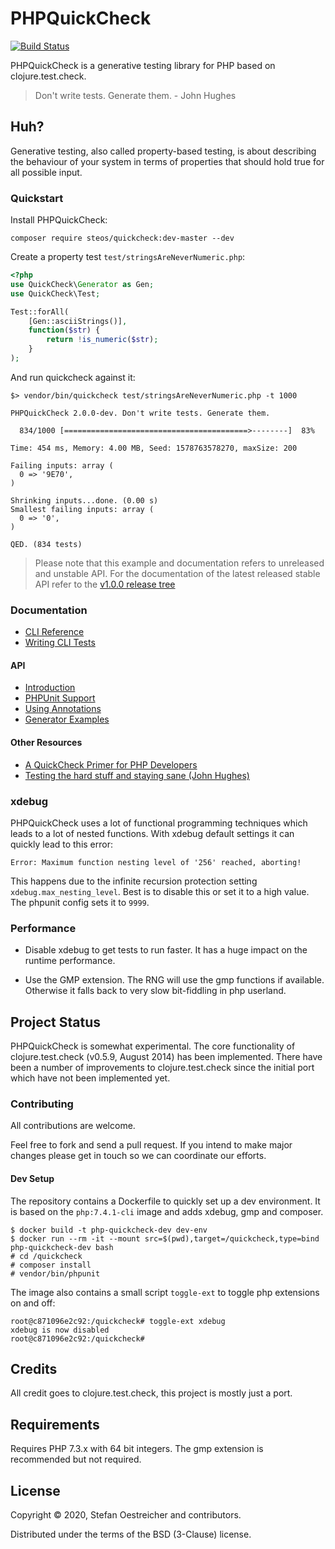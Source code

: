 # PHPQuickCheck

[![Build Status](https://travis-ci.org/steos/php-quickcheck.svg?branch=master)](https://travis-ci.org/steos/php-quickcheck)

PHPQuickCheck is a generative testing library for PHP based on
clojure.test.check.

> Don't write tests. Generate them. - John Hughes

## Huh?

Generative testing, also called property-based testing, is about
describing the behaviour of your system in terms of properties that
should hold true for all possible input.

### Quickstart

Install PHPQuickCheck:

```
composer require steos/quickcheck:dev-master --dev
```

Create a property test `test/stringsAreNeverNumeric.php`:

```php
<?php
use QuickCheck\Generator as Gen;
use QuickCheck\Test;

Test::forAll(
    [Gen::asciiStrings()],
    function($str) {
        return !is_numeric($str);
    }
);
```

And run quickcheck against it:

```
$> vendor/bin/quickcheck test/stringsAreNeverNumeric.php -t 1000
```

```
PHPQuickCheck 2.0.0-dev. Don't write tests. Generate them.

  834/1000 [=========================================>--------]  83%

Time: 454 ms, Memory: 4.00 MB, Seed: 1578763578270, maxSize: 200

Failing inputs: array (
  0 => '9E70',
)

Shrinking inputs...done. (0.00 s)
Smallest failing inputs: array (
  0 => '0',
)

QED. (834 tests)
```

> Please note that this example and documentation refers to unreleased and unstable API.
> For the documentation of the latest released stable API refer to the [v1.0.0 release tree](https://github.com/steos/php-quickcheck/tree/v1.0.0)

### Documentation

- [CLI Reference](doc/cli-reference.md)
- [Writing CLI Tests](doc/cli-writing-tests.md)

#### API

- [Introduction](doc/introduction.md)
- [PHPUnit Support](doc/phpunit.md)
- [Using Annotations](doc/annotations.md)
- [Generator Examples](doc/generators.md)

#### Other Resources

- [A QuickCheck Primer for PHP Developers](https://medium.com/@thinkfunctional/a-quickcheck-primer-for-php-developers-5ffbe20c16c8)
- [Testing the hard stuff and staying sane (John Hughes)](https://www.youtube.com/watch?v=zi0rHwfiX1Q)

### xdebug

PHPQuickCheck uses a lot of functional programming techniques which leads to a lot of nested functions.
With xdebug default settings it can quickly lead to this error:

```
Error: Maximum function nesting level of '256' reached, aborting!
```

This happens due to the infinite recursion protection setting `xdebug.max_nesting_level`.
Best is to disable this or set it to a high value.
The phpunit config sets it to `9999`.

### Performance

- Disable xdebug to get tests to run faster. It has a huge impact on the runtime performance.

- Use the GMP extension. The RNG will use the gmp functions if available. Otherwise it falls back to very slow bit-fiddling in php userland.

## Project Status

PHPQuickCheck is somewhat experimental. The core functionality of clojure.test.check (v0.5.9, August 2014) has been implemented.
There have been a number of improvements to clojure.test.check since the initial port which have not been implemented yet.

### Contributing

All contributions are welcome.

Feel free to fork and send a pull request. If you intend to make
major changes please get in touch so we can coordinate our efforts.

#### Dev Setup

The repository contains a Dockerfile to quickly set up a dev environment.
It is based on the `php:7.4.1-cli` image and adds xdebug, gmp and composer.

```
$ docker build -t php-quickcheck-dev dev-env
$ docker run --rm -it --mount src=$(pwd),target=/quickcheck,type=bind php-quickcheck-dev bash
# cd /quickcheck
# composer install
# vendor/bin/phpunit
```

The image also contains a small script `toggle-ext` to toggle php extensions on and off:

```
root@c871096e2c92:/quickcheck# toggle-ext xdebug
xdebug is now disabled
root@c871096e2c92:/quickcheck#
```

## Credits

All credit goes to clojure.test.check, this project is mostly just a port.

## Requirements

Requires PHP 7.3.x with 64 bit integers. The gmp extension is recommended but not required.

## License

Copyright © 2020, Stefan Oestreicher and contributors.

Distributed under the terms of the BSD (3-Clause) license.
